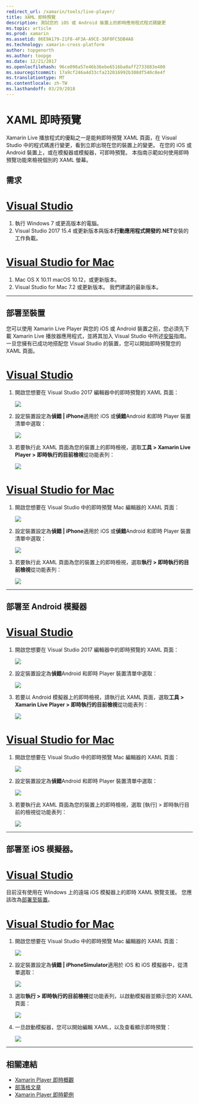 ```yaml
---
redirect_url: /xamarin/tools/live-player/
title: XAML 即時預覽
description: 測試您的 iOS 或 Android 裝置上的即時應用程式程式碼變更
ms.topic: article
ms.prod: xamarin
ms.assetid: 86E9A179-21F8-4F3A-A9CE-36F0FC5DB4A8
ms.technology: xamarin-cross-platform
author: topgenorth
ms.author: toopge
ms.date: 12/21/2017
ms.openlocfilehash: 96ce096a57e46b36ebe6516ba0aff2733883e400
ms.sourcegitcommit: 17a9cf246a4d33cfa232016992b308df540c8e4f
ms.translationtype: MT
ms.contentlocale: zh-TW
ms.lasthandoff: 03/29/2018
---
```

# <a name="xaml-live-previewing"></a>XAML 即時預覽

Xamarin Live 播放程式的優點之一是能夠即時預覽 XAML 頁面，在 Visual Studio 中的程式碼進行變更，看到立即出現在您的裝置上的變更。 在您的 iOS 或 Android 裝置上，或在模擬器或模擬器，可即時預覽。 本指南示範如何使用即時預覽功能來檢視個別的 XAML 螢幕。

## <a name="requirements"></a>需求

# <a name="visual-studiotabwindows"></a>[Visual Studio](#tab/windows)

1. 執行 Windows 7 或更高版本的電腦。
2. Visual Studio 2017 15.4 或更新版本與版本**行動應用程式開發的.NET**安裝的工作負載。

# <a name="visual-studio-for-mactabmacos"></a>[Visual Studio for Mac](#tab/macos)

1. Mac OS X 10.11 macOS 10.12，或更新版本。
2. Visual Studio for Mac 7.2 或更新版本。 我們建議的最新版本。

-----



<a name="deploydevice" />

## <a name="deploying-to-device"></a>部署至裝置

您可以使用 Xamarin Live Player 與您的 iOS 或 Android 裝置之前，您必須先下載 Xamarin Live 播放器應用程式，並將其加入 Visual Studio 中所述[安裝](~/tools/live-player/install.md)指南。 一旦您擁有已成功地搭配您 Visual Studio 的裝置，您可以開始即時預覽您的 XAML 頁面。 

# <a name="visual-studiotabwindows"></a>[Visual Studio](#tab/windows)

1. 開啟您想要在 Visual Studio 2017 編輯器中的即時預覽的 XAML 頁面：

    ![](live-view-images/vs-image1.png)

2. 設定裝置設定為**偵錯 | iPhone**適用於 iOS 或**偵錯**Android 和即時 Player 裝置清單中選取：

    ![](live-view-images/vs-image2.png)

3. 若要執行此 XAML 頁面為您的裝置上的即時檢視，選取**工具 > Xamarin Live Player > 即時執行的目前檢視**從功能表列：

    ![](live-view-images/vs-image3.png)

# <a name="visual-studio-for-mactabmacos"></a>[Visual Studio for Mac](#tab/macos)

1. 開啟您想要在 Visual Studio 中的即時預覽 Mac 編輯器的 XAML 頁面：

    ![](live-view-images/image1.png)

2. 設定裝置設定為**偵錯 | iPhone**適用於 iOS 或**偵錯**Android 和即時 Player 裝置清單中選取：

    ![](live-view-images/image2.png)

3. 若要執行此 XAML 頁面為您的裝置上的即時檢視，選取**執行 > 即時執行的目前檢視**從功能表列：

    ![](live-view-images/image3.png)

-----








## <a name="deploying-to-android-emulator"></a>部署至 Android 模擬器

# <a name="visual-studiotabvswin"></a>[Visual Studio](#tab/vswin)

1. 開啟您想要在 Visual Studio 2017 編輯器中的即時預覽的 XAML 頁面：

    ![](live-view-images/vs-image1.png)

2. 設定裝置設定為**偵錯**Android 和即時 Player 裝置清單中選取：

    ![](live-view-images/vs-image4.png)

3. 若要以 Android 模擬器上的即時檢視，請執行此 XAML 頁面，選取**工具 > Xamarin Live Player > 即時執行的目前檢視**從功能表列：

    ![](live-view-images/vs-image3.png)

# <a name="visual-studio-for-mactabvsmac"></a>[Visual Studio for Mac](#tab/vsmac)

1. 開啟您想要在 Visual Studio 中的即時預覽 Mac 編輯器的 XAML 頁面：

    ![](live-view-images/image7.png)

2. 設定裝置設定為**偵錯**Android 和即時 Player 裝置清單中選取：

    ![](live-view-images/image6.png)

3. 若要執行此 XAML 頁面為您的裝置上的即時檢視，選取 [執行] > 即時執行目前的檢視從功能表列：

    ![](live-view-images/image3.png)

-----





## <a name="deploying-to-ios-simulator"></a>部署至 iOS 模擬器。

# <a name="visual-studiotabvswin"></a>[Visual Studio](#tab/vswin)

目前沒有使用在 Windows 上的遠端 iOS 模擬器上的即時 XAML 預覽支援。 您應該改為[部署至裝置](#deploydevice)。

# <a name="visual-studio-for-mactabvsmac"></a>[Visual Studio for Mac](#tab/vsmac)

1. 開啟您想要在 Visual Studio 中的即時預覽 Mac 編輯器的 XAML 頁面：

    ![](live-view-images/image1.png)

2. 設定裝置設定為**偵錯 | iPhoneSimulator**適用於 iOS 和 iOS 模擬器中，從清單選取：

    ![](live-view-images/image2.png)

3. 選取**執行 > 即時執行的目前檢視**從功能表列，以啟動模擬器並顯示您的 XAML 頁面：

    ![](live-view-images/image4.png)

4. 一旦啟動模擬器，您可以開始編輯 XAML，以及查看顯示即時預覽：

    ![](live-view-images/image5.png)  

-----








## <a name="related-links"></a>相關連結

- [Xamarin Player 即時概觀](https://xamarin.com/live)
- [部落格文章](https://blog.xamarin.com/live-player/)
- [Xamarin Player 即時範例](~/tools/livehttps://developer.xamarin.com/samples.md)
